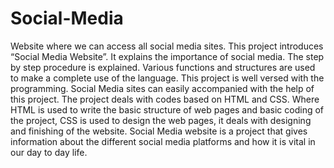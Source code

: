 # Social-Media
 Website where we can access all social media sites.
This project introduces “Social Media Website”. It explains the importance of social   media.
 The step by step procedure is explained. Various functions and structures are used to make a complete use of the language. This project is well versed with the programming. Social Media sites can easily accompanied with the help of this project. The project deals with codes based on HTML and CSS. Where HTML is used to write the basic structure of web pages and basic coding of the project, CSS is used to design the web pages, it deals with designing and finishing of the website. 
Social Media website is a project that gives information about the different social media platforms and how it is vital in our day to day life.
